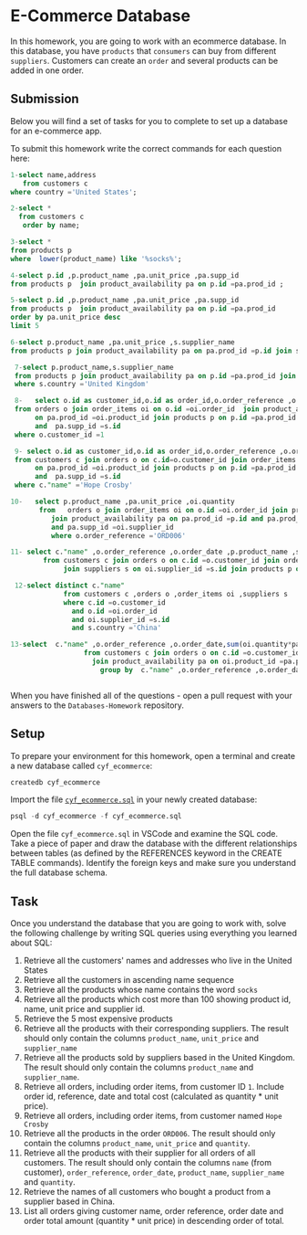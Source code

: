 # E-Commerce Database

In this homework, you are going to work with an ecommerce database. In this database, you have `products` that `consumers` can buy from different `suppliers`. Customers can create an `order` and several products can be added in one order.

## Submission

Below you will find a set of tasks for you to complete to set up a database for an e-commerce app.

To submit this homework write the correct commands for each question here:

```sql
1-select name,address
   from customers c
where country ='United States';

2-select *
  from customers c
   order by name;

3-select *
from products p
where  lower(product_name) like '%socks%';

4-select p.id ,p.product_name ,pa.unit_price ,pa.supp_id
from products p  join product_availability pa on p.id =pa.prod_id ;

5-select p.id ,p.product_name ,pa.unit_price ,pa.supp_id
from products p  join product_availability pa on p.id =pa.prod_id
order by pa.unit_price desc
limit 5

6-select p.product_name ,pa.unit_price ,s.supplier_name
from products p join product_availability pa on pa.prod_id =p.id join suppliers s on s.id =pa.supp_id ;

 7-select p.product_name,s.supplier_name
 from products p join product_availability pa on p.id =pa.prod_id join suppliers s on pa.supp_id =s.id
 where s.country ='United Kingdom'

 8-   select o.id as customer_id,o.id as order_id,o.order_reference ,o.order_date ,pa.unit_price*oi.quantity total_amount
 from orders o join order_items oi on o.id =oi.order_id  join product_availability pa
      on pa.prod_id =oi.product_id join products p on p.id =pa.prod_id join suppliers s on oi.supplier_id =s.id
      and  pa.supp_id =s.id
 where o.customer_id =1

 9- select o.id as customer_id,o.id as order_id,o.order_reference ,o.order_date,pa.unit_price*oi.quantity total_amount
 from customers c join orders o on c.id=o.customer_id join order_items oi on o.id =oi.order_id  join product_availability pa
      on pa.prod_id =oi.product_id join products p on p.id =pa.prod_id join suppliers s on oi.supplier_id =s.id
      and  pa.supp_id =s.id
 where c."name" ='Hope Crosby'

10-   select p.product_name ,pa.unit_price ,oi.quantity
       from   orders o join order_items oi on o.id =oi.order_id join products p on p.id =oi.product_id
          join product_availability pa on pa.prod_id =p.id and pa.prod_id =oi.product_id and oi.order_id =o.id
          and pa.supp_id =oi.supplier_id
          where o.order_reference ='ORD006'

11- select c."name" ,o.order_reference ,o.order_date ,p.product_name ,s.supplier_name ,oi.quantity
        from customers c join orders o on c.id =o.customer_id join order_items oi on o.id =oi.order_id
             join suppliers s on oi.supplier_id =s.id join products p on oi.product_id =p.id

 12-select distinct c."name"
             from customers c ,orders o ,order_items oi ,suppliers s
             where c.id =o.customer_id
               and o.id =oi.order_id
               and oi.supplier_id =s.id
               and s.country ='China'

13-select  c."name" ,o.order_reference ,o.order_date,sum(oi.quantity*pa.unit_price)
                  from customers c join orders o on c.id =o.customer_id join order_items oi on o.id =oi.order_id
                    join product_availability pa on oi.product_id =pa.prod_id and oi.supplier_id =pa.supp_id
                      group by  c."name" ,o.order_reference ,o.order_date



```

When you have finished all of the questions - open a pull request with your answers to the `Databases-Homework` repository.

## Setup

To prepare your environment for this homework, open a terminal and create a new database called `cyf_ecommerce`:

```sql
createdb cyf_ecommerce
```

Import the file [`cyf_ecommerce.sql`](./cyf_ecommerce.sql) in your newly created database:

```sql
psql -d cyf_ecommerce -f cyf_ecommerce.sql
```

Open the file `cyf_ecommerce.sql` in VSCode and examine the SQL code. Take a piece of paper and draw the database with the different relationships between tables (as defined by the REFERENCES keyword in the CREATE TABLE commands). Identify the foreign keys and make sure you understand the full database schema.

## Task

Once you understand the database that you are going to work with, solve the following challenge by writing SQL queries using everything you learned about SQL:

1. Retrieve all the customers' names and addresses who live in the United States
2. Retrieve all the customers in ascending name sequence
3. Retrieve all the products whose name contains the word `socks`
4. Retrieve all the products which cost more than 100 showing product id, name, unit price and supplier id.
5. Retrieve the 5 most expensive products
6. Retrieve all the products with their corresponding suppliers. The result should only contain the columns `product_name`, `unit_price` and `supplier_name`
7. Retrieve all the products sold by suppliers based in the United Kingdom. The result should only contain the columns `product_name` and `supplier_name`.
8. Retrieve all orders, including order items, from customer ID `1`. Include order id, reference, date and total cost (calculated as quantity \* unit price).
9. Retrieve all orders, including order items, from customer named `Hope Crosby`
10. Retrieve all the products in the order `ORD006`. The result should only contain the columns `product_name`, `unit_price` and `quantity`.
11. Retrieve all the products with their supplier for all orders of all customers. The result should only contain the columns `name` (from customer), `order_reference`, `order_date`, `product_name`, `supplier_name` and `quantity`.
12. Retrieve the names of all customers who bought a product from a supplier based in China.
13. List all orders giving customer name, order reference, order date and order total amount (quantity \* unit price) in descending order of total.
